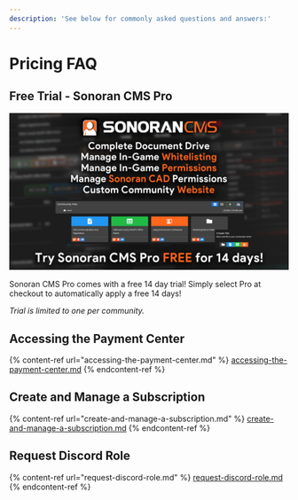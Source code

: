 ```yaml
---
description: 'See below for commonly asked questions and answers:'
---
```


# Pricing FAQ

## Free Trial - Sonoran CMS Pro

![Sonoran CMS - Free 14 Day Trial](<../../.gitbook/assets/Trial - B.png>)

Sonoran CMS Pro comes with a free 14 day trial! Simply select Pro at checkout to automatically apply a free 14 days!

_Trial is limited to one per community._

## Accessing the Payment Center

{% content-ref url="accessing-the-payment-center.md" %}
[accessing-the-payment-center.md](accessing-the-payment-center.md)
{% endcontent-ref %}

## Create and Manage a Subscription

{% content-ref url="create-and-manage-a-subscription.md" %}
[create-and-manage-a-subscription.md](create-and-manage-a-subscription.md)
{% endcontent-ref %}

## Request Discord Role

{% content-ref url="request-discord-role.md" %}
[request-discord-role.md](request-discord-role.md)
{% endcontent-ref %}
